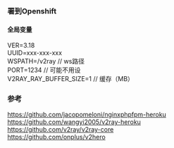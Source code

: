 ### 署到Openshift  
  
#### 全局变量  
VER=3.18  
UUID=xxx-xxx-xxx  
WSPATH=/v2ray  // ws路径  
PORT=1234  // 可能不用设  
V2RAY_RAY_BUFFER_SIZE=1 // 缓存（MB）  
  
### 参考  
https://github.com/jacopomeloni/nginxphpfpm-heroku  
https://github.com/wangyi2005/v2ray-heroku  
https://github.com/v2ray/v2ray-core  
https://github.com/onplus/v2hero  

